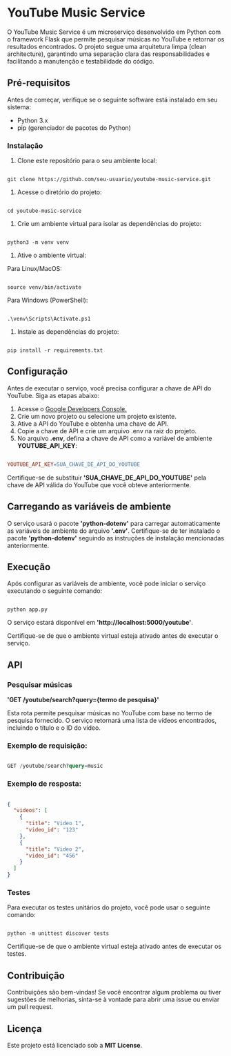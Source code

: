 # YouTube Music Service

O YouTube Music Service é um microserviço desenvolvido em Python com o framework Flask que permite pesquisar músicas no YouTube e retornar os resultados encontrados. O projeto segue uma arquitetura limpa (clean architecture), garantindo uma separação clara das responsabilidades e facilitando a manutenção e testabilidade do código.

## Pré-requisitos

Antes de começar, verifique se o seguinte software está instalado em seu sistema:

* Python 3.x
* pip (gerenciador de pacotes do Python)

### Instalação

1. Clone este repositório para o seu ambiente local:

```shell

git clone https://github.com/seu-usuario/youtube-music-service.git
```
    
1. Acesse o diretório do projeto:

```shell

cd youtube-music-service
```
1. Crie um ambiente virtual para isolar as dependências do projeto:

```shell

python3 -m venv venv
```
1. Ative o ambiente virtual:

Para Linux/MacOS:

```shell

source venv/bin/activate
```
Para Windows (PowerShell):

```shell

.\venv\Scripts\Activate.ps1
```
1. Instale as dependências do projeto:

```shell

pip install -r requirements.txt
```

## Configuração

Antes de executar o serviço, você precisa configurar a chave de API do YouTube. Siga as etapas abaixo:

<ol>
    <li>Acesse o <a href="https://console.developers.google.com/">Google Developers Console.</a></li>
    <li>Crie um novo projeto ou selecione um projeto existente.</li>
    <li>Ative a API do YouTube e obtenha uma chave de API.</li>
    <li>Copie a chave de API e crie um arquivo .env na raiz do projeto.</li>
    <li>No arquivo <b>.env</b>, defina a chave de API como a variável de ambiente <b>YOUTUBE_API_KEY</b>:</li>
</ol>

```makefile

YOUTUBE_API_KEY=SUA_CHAVE_DE_API_DO_YOUTUBE
```

Certifique-se de substituir **'SUA_CHAVE_DE_API_DO_YOUTUBE'** pela chave de API válida do YouTube que você obteve anteriormente.

## Carregando as variáveis de ambiente

O serviço usará o pacote **'python-dotenv'** para carregar automaticamente as variáveis de ambiente do arquivo **'.env'**. Certifique-se de ter instalado o pacote **'python-dotenv'** seguindo as instruções de instalação mencionadas anteriormente.

## Execução

Após configurar as variáveis de ambiente, você pode iniciar o serviço executando o seguinte comando:

```shell

python app.py
```
O serviço estará disponível em **'http://localhost:5000/youtube'**.

Certifique-se de que o ambiente virtual esteja ativado antes de executar o serviço.

## API

### Pesquisar músicas

**'GET /youtube/search?query={termo de pesquisa}'**

Esta rota permite pesquisar músicas no YouTube com base no termo de pesquisa fornecido. O serviço retornará uma lista de vídeos encontrados, incluindo o título e o ID do vídeo.

### Exemplo de requisição:

```sql

GET /youtube/search?query=music
```

### Exemplo de resposta:

```json

{
  "videos": [
    {
      "title": "Video 1",
      "video_id": "123"
    },
    {
      "title": "Video 2",
      "video_id": "456"
    }
  ]
}
```

### Testes

Para executar os testes unitários do projeto, você pode usar o seguinte comando:

```shell

python -m unittest discover tests
```

Certifique-se de que o ambiente virtual esteja ativado antes de executar os testes.

## Contribuição

Contribuições são bem-vindas! Se você encontrar algum problema ou tiver sugestões de melhorias, sinta-se à vontade para abrir uma issue ou enviar um pull request.

## Licença

Este projeto está licenciado sob a **MIT License**.